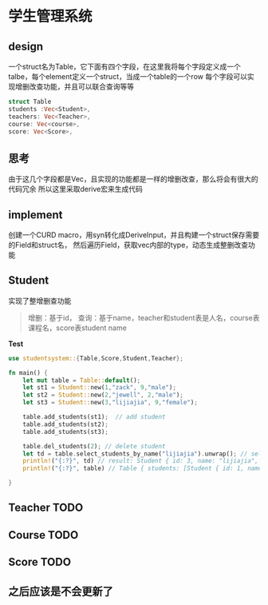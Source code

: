 # 学生管理系统
## design
一个struct名为Table，它下面有四个字段，在这里我将每个字段定义成一个talbe，每个element定义一个struct，当成一个table的一个row
每个字段可以实现增删改查功能，并且可以联合查询等等
```rust
struct Table
students :Vec<Student>,
teachers: Vec<Teacher>,
course: Vec<course>,
score: Vec<Score>,
```

## 思考
由于这几个字段都是Vec，且实现的功能都是一样的增删改查，那么将会有很大的代码冗余
所以这里采取derive宏来生成代码

## implement
创建一个CURD macro，用syn转化成DeriveInput，并且构建一个struct保存需要的Field和struct名，
然后遍历Field，获取vec内部的type，动态生成整删改查功能
## Student
实现了整增删查功能
> 增删：基于id，
> 查询：基于name，teacher和student表是人名，course表课程名，score表student name


**Test**
```rust
use studentsystem::{Table,Score,Student,Teacher};

fn main() {
    let mut table = Table::default();
    let st1 = Student::new(1,"zack", 9,"male");
    let st2 = Student::new(2,"jewell", 2,"male");
    let st3 = Student::new(3,"lijiajia", 9,"female");

    table.add_students(st1);  // add student
    table.add_students(st2);
    table.add_students(st3);

    table.del_students(2); // delete student
    let td = table.select_students_by_name("lijiajia").unwrap(); // select student
    println!("{:?}", td) // result: Student { id: 3, name: "lijiajia", grade: 9, sex: "female" }
    println!("{:?}", table) // Table { students: [Student { id: 1, name: "zack", grade: 9, sex: "male" }, Student { id: 3, name: "lijiajia", grade: 9, sex: "female" }], courses: [], teachers: [], scores: [] }

}

```

## Teacher TODO
## Course TODO
## Score TODO
## 之后应该是不会更新了

